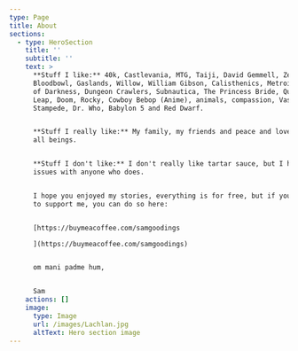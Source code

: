 ```yaml
---
type: Page
title: About
sections:
  - type: HeroSection
    title: ''
    subtitle: ''
    text: >
      **Stuff I like:** 40k, Castlevania, MTG, Taiji, David Gemmell, Zelda,
      Bloodbowl, Gaslands, Willow, William Gibson, Calisthenics, Metroid, Army
      of Darkness, Dungeon Crawlers, Subnautica, The Princess Bride, Quantum
      Leap, Doom, Rocky, Cowboy Bebop (Anime), animals, compassion, Vash the
      Stampede, Dr. Who, Babylon 5 and Red Dwarf.


      **Stuff I really like:** My family, my friends and peace and love between
      all beings.


      **Stuff I don't like:** I don't really like tartar sauce, but I have no
      issues with anyone who does.


      I hope you enjoyed my stories, everything is for free, but if you'd like
      to support me, you can do so here:


      [https://buymeacoffee.com/samgoodings

      ](https://buymeacoffee.com/samgoodings)


      om mani padme hum,


      Sam
    actions: []
    image:
      type: Image
      url: /images/Lachlan.jpg
      altText: Hero section image
---
```

